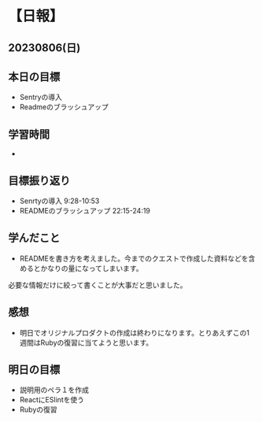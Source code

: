 # 【日報】
## 20230806(日)
## 本日の目標
- Sentryの導入
- Readmeのブラッシュアップ
## 学習時間
-

## 目標振り返り
- Senrtyの導入 9:28-10:53
- READMEのブラッシュアップ 22:15-24:19

## 学んだこと
- READMEを書き方を考えました。今までのクエストで作成した資料などを含めるとかなりの量になってしまいます。

必要な情報だけに絞って書くことが大事だと思いました。

## 感想
- 明日でオリジナルプロダクトの作成は終わりになります。とりあえずこの1週間はRubyの復習に当てようと思います。

## 明日の目標
- 説明用のペラ１を作成
- ReactにESlintを使う
- Rubyの復習



